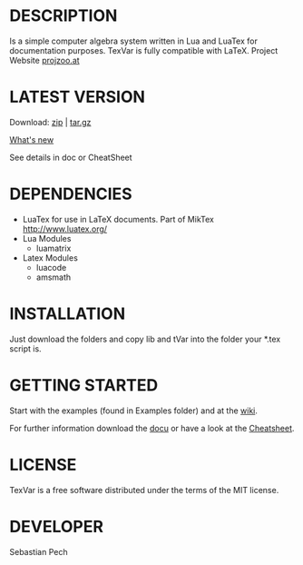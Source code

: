 # DESCRIPTION
Is a simple computer algebra system written in Lua and LuaTex for documentation purposes.
TexVar is fully compatible with LaTeX.
Project Website [projzoo.at](http://www.projzoo.at/?page_id=36)

# LATEST VERSION
Download:
[zip](https://gitlab.com/Specht08/TexVar/repository/archive.zip?ref=1.2.3)
|
[tar.gz](https://gitlab.com/Specht08/TexVar/repository/archive.tar.gz?ref=1.2.3)

[What's new](CHANGELOG)


See details in doc or CheatSheet
# DEPENDENCIES
- LuaTex for use in LaTeX documents. Part of MikTex http://www.luatex.org/
- Lua Modules
	- luamatrix
- Latex Modules
	- luacode
	- amsmath

# INSTALLATION
Just download the folders and copy lib and tVar into the folder your *.tex script is.

# GETTING STARTED
Start with the examples (found in Examples folder) and at the [wiki](https://gitlab.com/Specht08/TexVar/wikis/home).

For further information download the [docu](doc) or have a look at the [Cheatsheet](Examples/CheatSheet/tVar.pdf).

# LICENSE
TexVar is a free software distributed under the terms of the MIT license.

# DEVELOPER
Sebastian Pech
